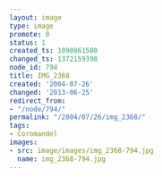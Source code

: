 ```yaml
---
layout: image
type: image
promote: 0
status: 1
created_ts: 1090861580
changed_ts: 1372159398
node_id: 794
title: IMG_2368
created: '2004-07-26'
changed: '2013-06-25'
redirect_from:
- "/node/794/"
permalink: "/2004/07/26/img_2368/"
tags:
- Coromandel
images:
- src: image/images/img_2368-794.jpg
  name: img_2368-794.jpg
---
```


